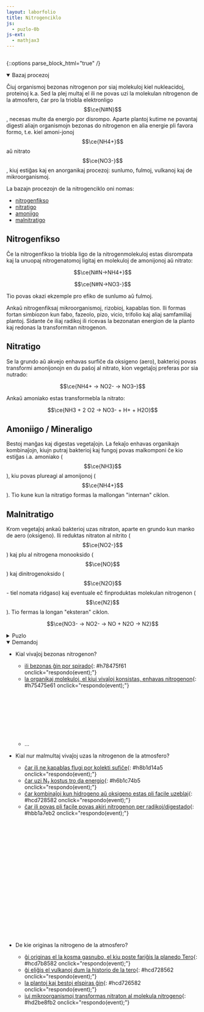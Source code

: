 ```yaml
---
layout: laborfolio
title: Nitrogenciklo
js:
  - puzlo-0b
js-ext:
  - mathjax3
---
```


<script>

  function simple_hash(str) { 
      for(var a=0,c=str.length;c--;)a+=str.charCodeAt(c),a+=a<<10,a^=a>>6;a+=a<<3;a^=a>>11;return((a+(a<<15)&4294967295)>>>0).toString(16)
  }

  function respondo(event) {
    event.preventDefault();
    const trg = event.target
    const h = trg.id.substring(1);
    const ref = trg.getAttribute("href").substring(1);
    
    if ( h == simple_hash(ref)) {
      // ĉe gusta respondo videbligu la puzleron!
      montru(ref);
    }
  }

  function montru(svg_id) {
      const svg = document.getElementById(svg_id); 
      svg.removeAttribute("style");
      const [s,xi,yi] = svg_id.split('-');
      document.getElementById(`p-${xi}-${yi}`).classList.remove('kashita');
  }

  window.onload = () => {
    const bgimg = "https://upload.wikimedia.org/wikipedia/commons/thumb/2/27/Nitrogen_Cycle-eo.svg/1024px-Nitrogen_Cycle-eo.svg.png";
    const svgpuzlo = new SVGPuzlo("puzzlecontainer","puzzlepieces",4,3,700,500,5,3,21.0);
    svgpuzlo.kreu(bgimg,13,0.04);

   // aranĝu unuopajn disajn puzlerojn
   for (let xi=0;xi<4;xi++) {
     for (let yi=0;yi<3;yi++) {
       const id = `svg-${xi}-${yi}`;
       const sp = document.getElementById(id);
       if (sp) {
         svgpuzlo.puzlero(id,xi,yi,{style: "display: none;"});
         // kaŝu la unuopan puzleron en la tuta puzlo
         document.getElementById(`p-${xi}-${yi}`).classList.add('kashita');
       }
     }
   }

   // post adapto de puzlero ni povas fermi la sekcion
   // alternative ni povus krei la puzlerojn nur kiam malfermiĝas la sekcio
   // atentante ke ni ne duobligas la enhavatajn puzlerojn
   document.getElementById("demandoj").removeAttribute("open");

  }
</script>

<svg id="puzzlepieces"
    version="1.1" 
    xmlns="http://www.w3.org/2000/svg" 
    xmlns:xlink="http://www.w3.org/1999/xlink" width="0" height="0" viewbox="0 0 0 0"></svg>


{::options parse_block_html="true" /}

<details class="sekcio" id="bazaj-procezoj" open>
  <summary markdown="span">
  Bazaj procezoj
</summary>


Ĉiuj organismoj bezonas nitrogenon por siaj molekuloj kiel nukleacidoj, proteinoj k.a. Sed la plej multaj el ili ne povas uzi la molekulan nitrogenon de la atmosfero, ĉar pro la triobla elektronligo
$$\ce{N#N}$$, necesas multe da energio por disrompo. Aparte plantoj kutime ne povantaj digesti aliajn organismojn bezonas do nitrogenon en alia energie pli favora formo, t.e. kiel amoni-jonoj
$$\ce{NH4+}$$ aŭ nitrato $$\ce{NO3-}$$, kiuj estiĝas kaj en anorganikaj procezoj: sunlumo, fulmoj, vulkanoj kaj de mikroorganismoj.

La bazajn procezojn de la nitrogenciklo oni nomas:

 - [nitrogenfikso](#nitrogenfikso)
 - [nitratigo](#nitratigo)
 - [amoniigo](#amoniigo)
 - [malnitratigo](#malnitratigo)

<!-- https://studyflix.de/biologie/stickstoffkreislauf-2799 -->

## Nitrogenfikso

Ĉe la nitrogenfikso la triobla ligo de la nitrogenmolekuloj estas disrompata kaj la unuopaj nitrogenatomoj ligitaj en molekuloj de amonijonoj aŭ nitrato:

$$\ce{N#N->NH4+}$$

$$\ce{N#N->NO3-}$$

Tio povas okazi ekzemple pro efiko de sunlumo aŭ fulmoj.

Ankaŭ nitrogenfiksaj mikroorganismoj, rizobioj, kapablas tion. Ili formas fortan simbiozon kun fabo, fazeolo, pizo, vicio, trifolio kaj aliaj samfamiliaj plantoj. Sidante ĉe iliaj radikoj ili ricevas la bezonatan energion de la planto kaj redonas la transformitan nitrogenon.


## Nitratigo

Se la grundo aŭ akvejo enhavas surfiĉe da oksigeno (aero), bakterioj povas transformi amonijonojn en du paŝoj al nitrato, kion vegetaĵoj preferas por sia nutrado:

$$\ce{NH4+ -> NO2- -> NO3–}$$

Ankaŭ amoniako estas transformebla la nitrato:

$$\ce{NH3 + 2 O2 -> NO3- + H+ + H2O}$$


## Amoniigo / Mineraligo

Bestoj manĝas kaj digestas vegetaĵojn. La fekaĵo enhavas organikajn kombinaĵojn, kiujn putraj bakterioj kaj fungoj povas malkomponi ĉe kio estiĝas i.a. amoniako ($$\ce{NH3}$$), kiu povas plureagi al amonijonoj ($$\ce{NH4+}$$). Tio kune kun la nitratigo formas la mallongan "internan" ciklon.


## Malnitratigo

Krom vegetaĵoj ankaŭ bakterioj uzas nitraton, aparte en grundo kun manko de aero (oksigeno). Ili reduktas nitraton al nitrito ($$\ce{NO2-}$$) kaj plu al nitrogena monooksido ($$\ce{NO}$$) kaj dinitrogenoksido ($$\ce{N2O}$$ - tiel nomata ridgaso) kaj eventuale eĉ finproduktas molekulan nitrogenon ($$\ce{N2}$$). Tio fermas la longan "eksteran" ciklon.

$$\ce{NO3- -> NO2- -> NO + N2O -> N2}$$


</details>



<details class="sekcio" id="puzlo">
  <summary markdown="span">
  Puzlo
</summary>

Por solvi la tutan puzlon mankas kelkaj puzleroj. 
Trovu ilin per ĝustaj respondoj al la malsupraj [demandoj](#demandoj)!

<svg id="puzzlecontainer"
    version="1.1" 
    xmlns="http://www.w3.org/2000/svg" 
    xmlns:xlink="http://www.w3.org/1999/xlink" 
    width="700" height="500" 
    viewBox="0 0 1050 750"
    >        
     
    <style type="text/css">
    <![CDATA[

        #puzzlecontainer {
            /*width: 94vw;*/
            position: relative;
            left: calc(-50vw + 60%);
        }

        #tablo {
            stroke: none;
            fill: Gainsboro;
        }

        #fono {
            stroke: none;
            fill: LightBlue;
        }

        .puzlero {
            stroke: #444;
            stroke-width: 1;
            /*            
            stroke-opacity: 0.8
            stroke-dasharray: 5,1;
            fill: none; 
            */
            fill: url(#bildo);
        }

        .puzlero.kashita {
          display: none;
        }

        .puzlero:hover {
            stroke-width: 3;
            stroke: #822;
        }

        .puzlero.elektita {
            stroke-width: 4;
            stroke: #C44;
            stroke-dasharray: 3,2;
            fill: url(#bld_elektita);
            /*fill: gray;*/
        }

    ]]>
  </style>   

  <g id="puzleroj"></g>
</svg>

<a title="Dario Aralezo, CC BY-SA 4.0 &lt;https://creativecommons.org/licenses/by-sa/4.0&gt;, via Wikimedia Commons" href="https://commons.wikimedia.org/wiki/File:Nitrogen_Cycle-eo.svg">ilustraĵo de la nitrogenciklo: Dario Aralezo, CC BY-SA 4.0, per Wikimedia Commons</a>

</details>

<details class="sekcio" id="demandoj" open>
  <summary markdown="span">
  Demandoj
</summary>


- Kial vivaĵoj bezonas nitrogenon?
  - [ili bezonas ĝin por spirado](#svg-2-1){: #h78475f61 onclick="respondo(event);"}
  - [la organikaj molekuloj, el kiuj vivaĵoj konsistas, enhavas nitrogenon](#svg-2-1){: #h75475e61 onclick="respondo(event);"}
  - ...
  <svg id="svg-2-1" version="1.1"></svg>


- Kial nur malmultaj vivaĵoj uzas la nitrogenon de la atmosfero?
  - [ĉar ili ne kapablas flugi por kolekti sufiĉe](#svg-1-0){: #h8b1d14a5 onclick="respondo(event);"}
  - [ĉar uzi N₂ kostus tro da energio](#svg-1-0){: #h6b1c74b5 onclick="respondo(event);"}
  - [ĉar kombinaĵoj kun hidrogeno aŭ oksigeno estas pli facile uzeblaj](#svg-2-0){: #hcd728582 onclick="respondo(event);"}
  - [ĉar ili povas pli facile povas akiri nitrogenon per radikoj/digestado](#svg-1-0){: #hbb1a7eb2 onclick="respondo(event);"}

  <svg id="svg-1-0" version="1.1"></svg>
  <svg id="svg-2-0" version="1.1"></svg>


- De kie originas la nitrogeno de la atmosfero?
  - [ĝi originas el la kosma gasnubo, el kiu poste fariĝis la planedo Tero](#svg-3-2){: #hcd7b8582 onclick="respondo(event);"}
  - [ĝi eliĝis el vulkanoj dum la historio de la tero](#svg-3-2){: #hcd728562 onclick="respondo(event);"}
  - [la plantoj kaj bestoj elspiras ĝin](#svg-3-1){: #hcd726582 onclick="respondo(event);"}
  - [iuj mikroorganismoj transformas nitraton al molekula nitrogeno](#svg-3-1){: #hd2be8fb2 onclick="respondo(event);"}

  <svg id="svg-3-1" version="1.1"></svg>


</details>